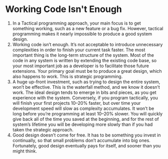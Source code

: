 # Working Code Isn't Enough

1. In a Tactical programming approach, your main focus is to get something working, such as a new feature or a bug fix. However, tactical programming makes it nearly impossible to produce a good system design.
2. Working code isn’t enough. It’s not acceptable to introduce unnecessary complexities in order to finish your current task faster. The most important thing is the long-term structure of the system. Most of the code in any system is written by extending the existing code base, so your most important job as a developer is to facilitate those future extensions. Your primary goal must be to produce a great design, which also happens to work. This is strategic programming.
3. A huge up-front investment, such as trying to design the entire system, won’t be effective. This is the waterfall method, and we know it doesn’t work. The ideal design tends to emerge in bits and pieces, as you get experience with the system. Conversely, if you program tactically, you will finish your first projects 10–20% faster, but over time your development speed will slow as complexity accumulates. It won’t be long before you’re programming at least 10–20% slower. You will quickly give back all of the time you saved at the beginning, and for the rest of system’s lifetime you will be developing more slowly than if you had taken the strategic approach.
4. Good design doesn’t come for free. It has to be something you invest in continually, so that small problems don’t accumulate into big ones. Fortunately, good design eventually pays for itself, and sooner than you might think.
